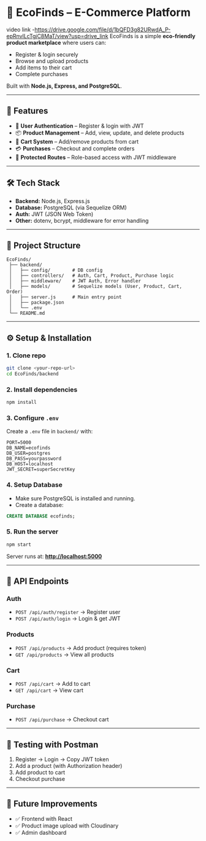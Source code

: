 # 📖 EcoFinds – E-Commerce Platform
video link -https://drive.google.com/file/d/1bQFD3g82URwdA_P-epRnvlLcTgjC8MaT/view?usp=drive_link
EcoFinds is a simple **eco-friendly product marketplace** where users can:

* Register & login securely
* Browse and upload products
* Add items to their cart
* Complete purchases

Built with **Node.js, Express, and PostgreSQL**.

---

## 🚀 Features

* 👤 **User Authentication** – Register & login with JWT
* 📦 **Product Management** – Add, view, update, and delete products
* 🛒 **Cart System** – Add/remove products from cart
* 💳 **Purchases** – Checkout and complete orders
* 🔐 **Protected Routes** – Role-based access with JWT middleware

---

## 🛠 Tech Stack

* **Backend:** Node.js, Express.js
* **Database:** PostgreSQL (via Sequelize ORM)
* **Auth:** JWT (JSON Web Token)
* **Other:** dotenv, bcrypt, middleware for error handling

---

## 📂 Project Structure

```
EcoFinds/
 ├── backend/
 │   ├── config/        # DB config
 │   ├── controllers/   # Auth, Cart, Product, Purchase logic
 │   ├── middleware/    # JWT Auth, Error handler
 │   ├── models/        # Sequelize models (User, Product, Cart, Order)
 │   ├── server.js      # Main entry point
 │   ├── package.json
 │   └── .env
 └── README.md
```

---

## ⚙️ Setup & Installation

### 1. Clone repo

```bash
git clone <your-repo-url>
cd EcoFinds/backend
```

### 2. Install dependencies

```bash
npm install
```

### 3. Configure `.env`

Create a `.env` file in `backend/` with:

```env
PORT=5000
DB_NAME=ecofinds
DB_USER=postgres
DB_PASS=yourpassword
DB_HOST=localhost
JWT_SECRET=superSecretKey
```

### 4. Setup Database

* Make sure PostgreSQL is installed and running.
* Create a database:

```sql
CREATE DATABASE ecofinds;
```

### 5. Run the server

```bash
npm start
```

Server runs at: **[http://localhost:5000](http://localhost:5000)**

---

## 🔎 API Endpoints

### Auth

* `POST /api/auth/register` → Register user
* `POST /api/auth/login` → Login & get JWT

### Products

* `POST /api/products` → Add product (requires token)
* `GET /api/products` → View all products

### Cart

* `POST /api/cart` → Add to cart
* `GET /api/cart` → View cart

### Purchase

* `POST /api/purchase` → Checkout cart

---

## 🧪 Testing with Postman

1. Register → Login → Copy JWT token
2. Add a product (with Authorization header)
3. Add product to cart
4. Checkout purchase

---

## 📌 Future Improvements

* ✅ Frontend with React
* ✅ Product image upload with Cloudinary
* ✅ Admin dashboard

